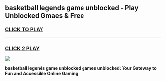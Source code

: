 
## basketball legends game unblocked - Play Unblocked Gmaes & Free
<h3>
<a href="https://premium.freeplayer.one?title=basketball_legends_game_unblocked&ref=20F">CLICK TO PLAY</a></h3>
<hr>

<h3>
<a href="https://premium.freeplayer.one?title=basketball_legends_game_unblocked&ref=20F">CLICK 2 PLAY</a>
  
</h3>

<a href="https://premium.freeplayer.one?title=basketball_legends_game_unblocked&ref=20F/"><img src="https://clearcache.store/games.png"></a>


**basketball legends game unblocked games unblocked: Your Gateway to Fun and Accessible Online Gaming**

